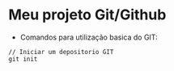 # Meu projeto Git/Github

- Comandos para utilização basica do GIT:
```
// Iniciar um depositorio GIT
git init
```

